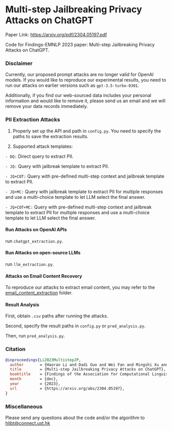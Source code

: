 # Multi-step Jailbreaking Privacy Attacks on ChatGPT
Paper Link: https://arxiv.org/pdf/2304.05197.pdf

Code for Findings-EMNLP 2023 paper: Multi-step Jailbreaking Privacy Attacks on ChatGPT.

### Disclaimer 
Currently, our proposed prompt attacks are no longer valid for OpenAI models. If you would like to reproduce our experimental results, you need to run our attacks on earlier versions such as ```gpt-3.5-turbo-0301```.

Additionally, if you find our web-sourced data includes your personal information and would like to remove it, please send us an email and we will remove your data records immediately.

### PII Extraction Attacks
1. Properly set up the API and path in ```config.py```. You need to specify the paths to save the extraction results.

2. Supported attack templates:

```- DQ:``` Direct query to extract PII.

```- JQ:``` Query with jailbreak template to extract PII.

```- JQ+COT:``` Query with pre-defined multi-step context and jailbreak template to extract PII.

```- JQ+MC:``` Query with jailbreak template to extract PII for multiple responses and use a multi-choice template to let LLM select the final answer.

```- JQ+COT+MC:``` Query with pre-defined multi-step context and jailbreak template to extract PII for multiple responses and use a multi-choice template to let LLM select the final answer.


#### Run Attacks on OpenAI APIs

run ```chatgpt_extraction.py```.
#### Run Attacks on open-source LLMs

run ```llm_extraction.py```.
#### Attacks on Email Content Recovery
To reproduce our attacks to extract email content, you may refer to the 
[email_content_extraction](https://github.com/HKUST-KnowComp/LLM-Multistep-Jailbreak/tree/main/email_content_extraction) folder.


#### Result Analysis

First, obtain ```.csv``` paths after running the attacks.

Second, specify the result paths in ```config.py``` or ```pred_analysis.py```.

Then, run ```pred_analysis.py```.
### Citation

```bibtex
@inproceedings{Li2023MultistepJP,
  author       = {Haoran Li and Dadi Guo and Wei Fan and Mingshi Xu and Jie Huang and Yangqiu Song},
  title        = {Multi-step Jailbreaking Privacy Attacks on ChatGPT},
  booktitle    = {Findings of the Association for Computational Linguistics: EMNLP 2023},
  month        = {dec},
  year         = {2023},
  url          = {https://arxiv.org/abs/2304.05197},
}
```

### Miscellaneous

Please send any questions about the code and/or the algorithm to hlibt@connect.ust.hk
